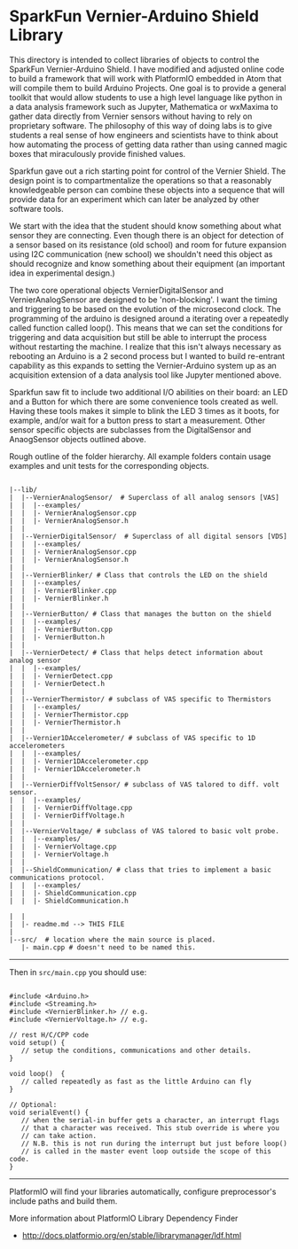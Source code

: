 # SparkFun Vernier-Arduino Shield Library

This directory is intended to collect libraries of objects to control the SparkFun Vernier-Arduino Shield.  I have modified and adjusted online code to build a
framework that will work with PlatformIO embedded in Atom that will compile them to build Arduino Projects.  One goal is to provide a general toolkit that would allow students to use a high level language like python in a data analysis framework such as Jupyter, Mathematica or wxMaxima to gather data directly from Vernier sensors without having to rely on proprietary software.  The philosophy of this way of doing labs is to give students a real sense of how engineers and scientists have to think about how automating the process of getting data rather than using canned magic boxes that miraculously provide finished values.

Sparkfun gave out a rich starting point for control of the Vernier Shield.  The design point is to compartmentalize the operations so that a reasonably knowledgeable person can combine these objects into a sequence that will provide data for an experiment which can later be analyzed by other software tools.

We start with the idea that the student should know something about what sensor they are connecting.  Even though there is an object for detection of a
sensor based on its resistance (old school) and room for future expansion using I2C communication (new school) we shouldn't need this object as should recognize and know something about their equipment (an important idea in experimental design.)

The two core operational objects VernierDigitalSensor and VernierAnalogSensor are designed to be 'non-blocking'.  I want the timing and triggering to be based on the evolution of the microsecond clock.  The programming of the arduino is designed around a iterating over a repeatedly called function called loop(). This means that we can set the conditions for triggering and data acquisition but still be able to interrupt the process without restarting the machine. I realize that this isn't always necessary as rebooting an Arduino is a 2 second process but I wanted to build re-entrant capability as this expands to setting the Vernier-Arduino system up as an acquisition extension of a data analysis tool like Jupyter mentioned above.

Sparkfun saw fit to include two additional I/O abilities on their board: an LED and a Button for which there are some convenience tools created as well. Having these tools makes it simple to blink the LED 3 times as it boots, for example, and/or wait for a button press to start a measurement.  Other sensor specific objects are subclasses from the DigitalSensor and AnaogSensor objects outlined above.

Rough outline of the folder hierarchy.  All example folders contain usage
examples and unit tests for the corresponding objects.

```

|--lib/
|  |--VernierAnalogSensor/  # Superclass of all analog sensors [VAS]
|  |  |--examples/
|  |  |- VernierAnalogSensor.cpp
|  |  |- VernierAnalogSensor.h
|  |
|  |--VernierDigitalSensor/  # Superclass of all digital sensors [VDS]
|  |  |--examples/
|  |  |- VernierAnalogSensor.cpp
|  |  |- VernierAnalogSensor.h
|  |
|  |--VernierBlinker/ # Class that controls the LED on the shield
|  |  |--examples/
|  |  |- VernierBlinker.cpp
|  |  |- VernierBlinker.h
|  |
|  |--VernierButton/ # Class that manages the button on the shield
|  |  |--examples/
|  |  |- VernierButton.cpp
|  |  |- VernierButton.h
|  |
|  |--VernierDetect/ # Class that helps detect information about analog sensor
|  |  |--examples/
|  |  |- VernierDetect.cpp
|  |  |- VernierDetect.h
|  |
|  |--VernierThermistor/ # subclass of VAS specific to Thermistors
|  |  |--examples/
|  |  |- VernierThermistor.cpp
|  |  |- VernierThermistor.h
|  |
|  |--Vernier1DAccelerometer/ # subclass of VAS specific to 1D accelerometers
|  |  |--examples/
|  |  |- Vernier1DAccelerometer.cpp
|  |  |- Vernier1DAccelerometer.h
|  |
|  |--VernierDiffVoltSensor/ # subclass of VAS talored to diff. volt sensor.
|  |  |--examples/
|  |  |- VernierDiffVoltage.cpp
|  |  |- VernierDiffVoltage.h
|  |
|  |--VernierVoltage/ # subclass of VAS talored to basic volt probe.
|  |  |--examples/
|  |  |- VernierVoltage.cpp
|  |  |- VernierVoltage.h
|  |
|  |--ShieldCommunication/ # class that tries to implement a basic communications protocol.
|  |  |--examples/
|  |  |- ShieldCommunication.cpp
|  |  |- ShieldCommunication.h

|  |
|  |- readme.md --> THIS FILE
|
|--src/  # location where the main source is placed.
   |- main.cpp # doesn't need to be named this.
```
---

Then in `src/main.cpp` you should use:
```

#include <Arduino.h>
#include <Streaming.h>
#include <VernierBlinker.h> // e.g.
#include <VernierVoltage.h> // e.g.

// rest H/C/CPP code
void setup() {
   // setup the conditions, communications and other details.
}

void loop()  {
   // called repeatedly as fast as the little Arduino can fly
}

// Optional:
void serialEvent() {
   // when the serial-in buffer gets a character, an interrupt flags
   // that a character was received. This stub override is where you
   // can take action.
   // N.B. this is not run during the interrupt but just before loop()
   // is called in the master event loop outside the scope of this code.
}
```
---
PlatformIO will find your libraries automatically, configure preprocessor's
include paths and build them.

More information about PlatformIO Library Dependency Finder
- http://docs.platformio.org/en/stable/librarymanager/ldf.html
